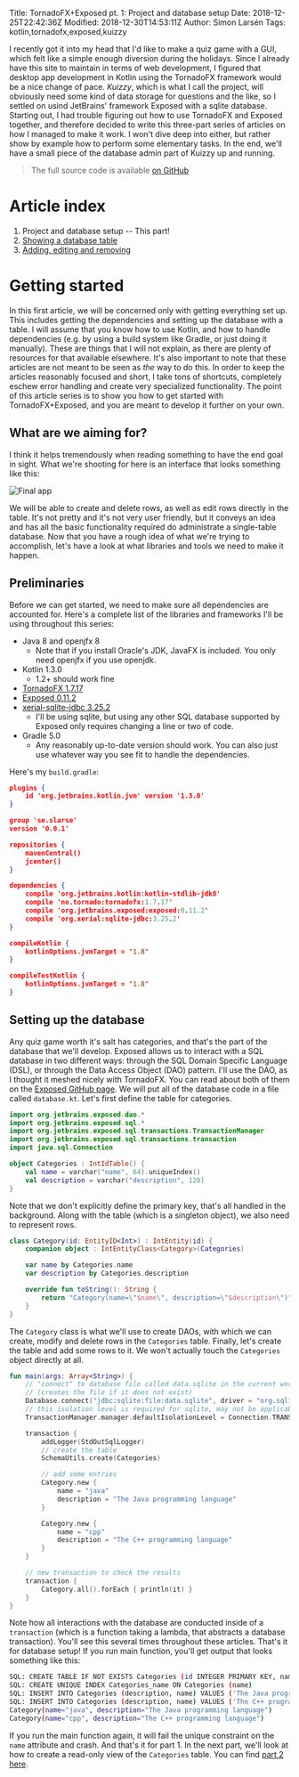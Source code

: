 Title: TornadoFX+Exposed pt. 1: Project and database setup
Date: 2018-12-25T22:42:36Z
Modified: 2018-12-30T14:53:11Z
Author: Simon Larsén
Tags: kotlin,tornadofx,exposed,kuizzy

I recently got it into my head that I'd like to make a quiz game with a GUI,
which felt like a simple enough diversion during the holidays. Since I already
have this site to maintain in terms of web development, I figured that desktop
app development in Kotlin using the TornadoFX framework would be a nice change
of pace. _Kuizzy_, which is what I call the project, will obviously need some
kind of data storage for questions and the like, so I settled on usind
JetBrains' framework Exposed with a sqlite database. Starting out, I had
trouble figuring out how to use TornadoFX and Exposed together, and therefore
decided to write this three-part series of articles on how I managed to make it
work. I won't dive deep into either, but rather show by example how to perform
some elementary tasks. In the end, we'll have a small piece of the database
admin part of Kuizzy up and running.

> The full source code is available
> [on GitHub](https://github.com/slarse/tornadofx-exposed-example/tree/part_1)

# Article index

1. Project and database setup -- This part!
2. [Showing a database table]({filename}pt2.md)
3. [Adding, editing and removing]({filename}pt3.md)

# Getting started
In this first article, we will be concerned only with getting everything set up.
This includes getting the dependencies and setting up the database with a table.
I will assume that you know how to use Kotlin, and how to handle dependencies
(e.g. by using a build system like Gradle, or just doing it manually). These are
things that I will not explain, as there are plenty of resources for that
available elsewhere. It's also important to note that these articles are not
meant to be seen as _the_ way to do this. In order to keep the articles
reasonably focused and short, I take tons of shortcuts, completely eschew error
handling and create very specialized functionality. The point of this article
series is to show you how to get started with TornadoFX+Exposed, and you are
meant to develop it further on your own.

## What are we aiming for?
I think it helps tremendously when reading something to have the end goal in
sight. What we're shooting for here is an interface that looks something like
this:

![Final app]({static}/images/tornado_exposed/final_gui.jpg)

We will be able to create and delete rows, as well as edit rows directly in
the table. It's not
pretty and it's not very user friendly, but it conveys an idea and has all the
basic functionality required do administrate a single-table database.
Now that you have a rough idea of what we're trying to accomplish, let's
have a look at what libraries and tools we need to make it happen.

## Preliminaries
Before we can get started, we need to make sure all dependencies are accounted
for. Here's a complete list of the libraries and frameworks I'll be using
throughout this series:

* Java 8 and openjfx 8
    - Note that if you install Oracle's JDK, JavaFX is included. You only need
      openjfx if you use openjdk.
* Kotlin 1.3.0
    - 1.2+ should work fine
* [TornadoFX 1.7.17](https://mvnrepository.com/artifact/no.tornado/tornadofx/1.7.17)
* [Exposed 0.11.2](https://mvnrepository.com/artifact/org.jetbrains.exposed/exposed/0.11.2)
* [xerial-sqlite-jdbc 3.25.2](https://mvnrepository.com/artifact/org.xerial/sqlite-jdbc/3.25.2)
    - I'll be using sqlite, but using any other SQL database supported by
      Exposed only requires changing a line or two of code.
* Gradle 5.0
    - Any reasonably up-to-date version should work. You can also just use
      whatever way you see fit to handle the dependencies.

Here's my `build.gradle`:

```json
plugins {
    id 'org.jetbrains.kotlin.jvm' version '1.3.0'
}

group 'se.slarse'
version '0.0.1'

repositories {
    mavenCentral()
    jcenter()
}

dependencies {
    compile 'org.jetbrains.kotlin:kotlin-stdlib-jdk8'
    compile 'no.tornado:tornadofx:1.7.17'
    compile 'org.jetbrains.exposed:exposed:0.11.2'
    compile 'org.xerial:sqlite-jdbc:3.25.2'
}

compileKotlin {
    kotlinOptions.jvmTarget = "1.8"
}

compileTestKotlin {
    kotlinOptions.jvmTarget = "1.8"
}
```

## Setting up the database
Any quiz game worth it's salt has categories, and that's the part of the
database that we'll develop. Exposed allows us to interact with a SQL database
in two different ways: through the SQL Domain Specific Language (DSL), or
through the Data Access Object (DAO) pattern. I'll use the DAO, as I thought it
meshed nicely with TornadoFX. You can read about both of them on the
[Exposed GitHub page](https://github.com/JetBrains/Exposed). We will put all of
the database code in a file called `database.kt`. Let's first define the table
for categories.

```kotlin
import org.jetbrains.exposed.dao.*
import org.jetbrains.exposed.sql.*
import org.jetbrains.exposed.sql.transactions.TransactionManager
import org.jetbrains.exposed.sql.transactions.transaction
import java.sql.Connection

object Categories : IntIdTable() {
    val name = varchar("name", 64).uniqueIndex()
    val description = varchar("description", 128)
}
```

Note that we don't explicitly define the primary key, that's all handled in the
background. Along with the table (which is a singleton object), we also need to
represent rows.

```kotlin
class Category(id: EntityID<Int>) : IntEntity(id) {
    companion object : IntEntityClass<Category>(Categories)

    var name by Categories.name
    var description by Categories.description

    override fun toString(): String {
        return "Category(name=\"$name\", description=\"$description\")"
    }
}
```

The `Category` class is what we'll use to create DAOs, with which we can
create, modify and delete rows in the `Categories` table. Finally, let's create
the table and add some rows to it. We won't actually touch the `Categories`
object directly at all.

```kotlin
fun main(args: Array<String>) {
    // "connect" to database file called data.sqlite in the current working directory
    // (creates the file if it does not exist)
    Database.connect("jdbc:sqlite:file:data.sqlite", driver = "org.sqlite.JDBC")
    // this isolation level is required for sqlite, may not be applicable to other DBMS
    TransactionManager.manager.defaultIsolationLevel = Connection.TRANSACTION_SERIALIZABLE

    transaction {
        addLogger(StdOutSqlLogger)
        // create the table
        SchemaUtils.create(Categories)

        // add some entries
        Category.new {
            name = "java"
            description = "The Java programming language"
        }

        Category.new {
            name = "cpp"
            description = "The C++ programming language"
        }
    }

    // new transaction to check the results
    transaction {
        Category.all().forEach { println(it) }
    }
}
```

Note how all interactions with the database are conducted inside of a
`transaction` (which is a function taking a lambda, that abstracts a database
transaction). You'll see this several times throughout these articles. That's
it for database setup! If you run main function, you'll get output that looks
something like this:

```bash
SQL: CREATE TABLE IF NOT EXISTS Categories (id INTEGER PRIMARY KEY, name VARCHAR(64) NOT NULL, description VARCHAR(128) NOT NULL)
SQL: CREATE UNIQUE INDEX Categories_name ON Categories (name)
SQL: INSERT INTO Categories (description, name) VALUES ('The Java programming language', 'java')
SQL: INSERT INTO Categories (description, name) VALUES ('The C++ programming language', 'cpp')
Category(name="java", description="The Java programming language")
Category(name="cpp", description="The C++ programming language")
```

If you run the main function again, it will fail the unique constraint on the
`name` attribute and crash. And that's it for part 1. In the next part, we'll
look at how to create a read-only view of the `Categories` table. You can
find
[part 2 here]({filename}pt2.md).
